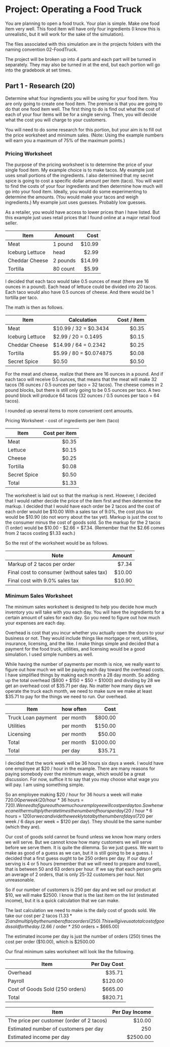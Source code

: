 # Project: Operating a Food Truck

You are planning to open a food truck.  Your plan is simple.  Make one food item very well.  This food item will have only four ingredients (I know this is unrealistic, but it will work for the sake of the simulation).

The files associated with this simulation are in the projects folders with the naming convention 02-FoodTruck.

The project will be broken up into 4 parts and each part will be turned in separately.  They may also be turned in at the end, but each portion will go into the gradebook at set times.

## Part 1 - Research (20)

Determine what four ingredients you will be using for your food item.  You are only going to create one food item.  The premise is that you are going to do that one food item well.  The first thing to do is find out what the cost of each of your four items will be for a single serving.  Then, you will decide what the cost you will charge to your customers.

You will need to do some research for this portion, but your aim is to fill out the price worksheet and minimum sales.  (Note: Using the example numbers will earn you a maximum of 75% of the maximum points.)

### Pricing Worksheet

The purpose of the pricing worksheet is to determine the price of your single food item.  My example choice is to make tacos.  My example just uses small portions of the ingredients.  I also determined that my secret spice is going to cost a specific dollar amount per item (taco).  You will want to find the costs of your four ingredients and then determine how much will go into your food item.  Ideally, you would do some experimenting to determine the amounts.  (You would make your tacos and weigh ingredients.)  My example just uses guesses.  Probably low guesses.

As a retailer, you would have access to lower prices than I have listed.  But this example just uses retail prices that I found online at a major retail food seller.

Item | Amount | Cost
---- | ------ | ---:
Meat | 1 pound | $10.99
Iceburg Lettuce | head | $2.99
Cheddar Cheese | 2 pounds | $14.99
Tortilla | 80 count | $5.99

I decided that each taco would take 0.5 ounces of meat (there are 16 ounces in a pound).  Each head of lettuce could be divided into 20 tacos.  Each taco would also have 0.5 ounces of cheese.  And there would be 1 tortilla per taco.

The math is then as follows.

Item | Calculation | Cost / item
---- | ----------- | ----------:
Meat | $10.99 / 32 = $0.3434 | $0.35
Iceburg Lettuce | $2.99 / 20 = 0.1495 | $0.15
Cheddar Cheese | $14.99 / 64 = 0.2342 | $0.25
Tortilla | $5.99 / 80 = $0.074875 | $0.08
Secret Spice | $0.50 | $0.50

For the meat and cheese, realize that there are 16 ounces in a pound.  And if each taco will receive 0.5 ounces, that means that the meat will make 32 tacos (16 ounces / 0.5 ounces per taco = 32 tacos).  The cheese comes in 2 pound blocks, but there is still only going to be 0.5 ounces per taco.  A two pound block will produce 64 tacos (32 ounces / 0.5 ounces per taco = 64 tacos).

I rounded up several items to more convenient cent amounts.

Pricing Worksheet - cost of ingredients per item (taco)

Item | Cost per item
---- | ------------:
Meat | $0.35
Lettuce | $0.15
Cheese | $0.25
Tortilla | $0.08
Secret Spice | $0.50
Total | $1.33

The worksheet is laid out so that the markup is next.  However, I decided that I would rather decide the price of the item first and then determine the markup.  I decided that I would have each order be 2 tacos and the cost of each order would be $10.00  With a sales tax of 9.0%, the cost plus tax would be $10.90 (do not worry about the tax yet).  Markup is just the cost to the consumer minus the cost of goods sold.  So the markup for the 2 tacos (1 order) would be $10.00 - $2.66 = $7.34.  (Remember that the $2.66 comes from 2 tacos costing $1.33 each.)

So the rest of the worksheet would be as follows.

Note | Amount
---- | -----:
Markup of 2 tacos per order | $7.34
Final cost to consumer (without sales tax) | $10.00
Final cost with 9.0% sales tax | $10.90

### Minimum Sales Worksheet

The minimum sales worksheet is designed to help you decide how much inventory you will take with you each day.  You will have the ingredients for a certain amount of sales for each day.  So you need to figure out how much your expenses are each day.

Overhead is cost that you incur whether you actually open the doors to your business or not.  They would include things like mortgage or rent, utilities, insurance, licensing, and the like.  I make things simple and decided that a payment for the food truck, utilities, and licensing would be a good simulation.  I used simple numbers as well.

While having the number of payments per month is nice, we really want to figure out how much we will be paying each day toward the overhead costs.  I have simplified things by making each month a 28 day month.  So adding up the total overhead ($800 + $150 + $50 = $1000) and dividing by 28 we get an overhead cost of $35.71 per day.  No matter how many days we operate the truck each month, we need to make sure we make at least $35.71 to pay for the things we need to run.  Our overhead.

Item | how often | Cost
---- | --------- | ---:
Truck Loan payment | per month | $800.00
Utilities | per month | $150.00
Licensing | per month | $50.00
Total | per month | $1000.00
Total | per day | $35.71

I decided that the work week will be 36 hours six days a week.  I would have one employee at $20 / hour in the example.  There are many reasons for paying somebody over the minimum wage, which would be a great discussion.  For now, suffice it to say that you may choose what wage you will pay.  I am using something simple.

So an employee making $20 / hour for 36 hours a week will make $720.00 per week ($20/hour * 36 hours = $720).  We need to figure out how much our employee will cost per day too.  So when we can either multiply the rate times the number of hours per day ($20 / hour * 6 hours = $120) or we can divide the weekly total by the number of days ($720 per week / 6 days per week = $120 per day).  They should be the same number (which they are).

Our cost of goods sold cannot be found unless we know how many orders we will serve.  But we cannot know how many customers we will serve before we serve them.  It is quite the dilemma.  So we just guess.  We want to make as good of a guess as we can, but it is still going to be a guess.  I decided that a first guess ought to be 250 orders per day.  If our day of serving is 4 or 5 hours (remember that we will need to prepare and travel), that is between 50 and 63 orders per hour.  If we say that each person gets an average of 2 orders, that is only 25-32 customers per hour.  Not unreasonable.

So if our number of customers is 250 per day and we sell our product at $10, we will make $2500.  I know that is the last item on the list (estimated income), but it is a quick calculation that we can make.

The last calculation we need to make is the daily cost of goods sold.  We take our cost per 2 tacos ($1.33 * 2) and multiply by the number of taco orders (250).  This will give us a total cost of goods sold for the day.  ($2.66 / order * 250 orders = $665.00)

The estimated income per day is just the number of orders (250) times the cost per order ($10.00), which is $2500.00

Our final minimum sales worksheet will look like the following.

Item | Per Day Cost
---- | -----------:
Overhead | $35.71
Payroll | $120.00
Cost of Goods Sold (250 orders) | $665.00
Total | $820.71

Item | Per Day Income
---- | -------------:
The price per customer (order of 2 tacos) | $10.00
Estimated number of customers per day | 250
Estimated income per day | $2500.00
